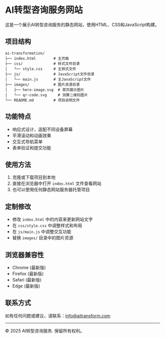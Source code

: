 # AI转型咨询服务网站

这是一个展示AI转型咨询服务的静态网站，使用HTML、CSS和JavaScript构建。

## 项目结构

```
ai-transformation/
├── index.html        # 主页面
├── css/              # 样式文件目录
│   └── style.css     # 主样式文件
├── js/               # JavaScript文件目录
│   └── main.js       # 主JavaScript文件
├── images/           # 图片资源目录
│   ├── hero-image.svg  # 首页展示图片
│   └── qr-code.svg     # 测算二维码图片
└── README.md         # 项目说明文件
```

## 功能特点

- 响应式设计，适配不同设备屏幕
- 平滑滚动和动画效果
- 交互式导航菜单
- 表单验证和提交功能

## 使用方法

1. 克隆或下载项目到本地
2. 直接在浏览器中打开 `index.html` 文件查看网站
3. 也可以使用任何静态网站服务器托管项目

## 定制修改

- 修改 `index.html` 中的内容来更新网站文字
- 在 `css/style.css` 中调整样式和布局
- 在 `js/main.js` 中调整交互功能
- 替换 `images/` 目录中的图片资源

## 浏览器兼容性

- Chrome (最新版)
- Firefox (最新版)
- Safari (最新版)
- Edge (最新版)

## 联系方式

如有任何问题或建议，请联系：info@aitransform.com

---

© 2025 AI转型咨询服务. 保留所有权利。 